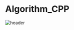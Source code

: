 # Algorithm_CPP
![header](https://capsule-render.vercel.app/api?type=wave&color=auto&height=300&section=header&text=capsule%20render&fontSize=90)
